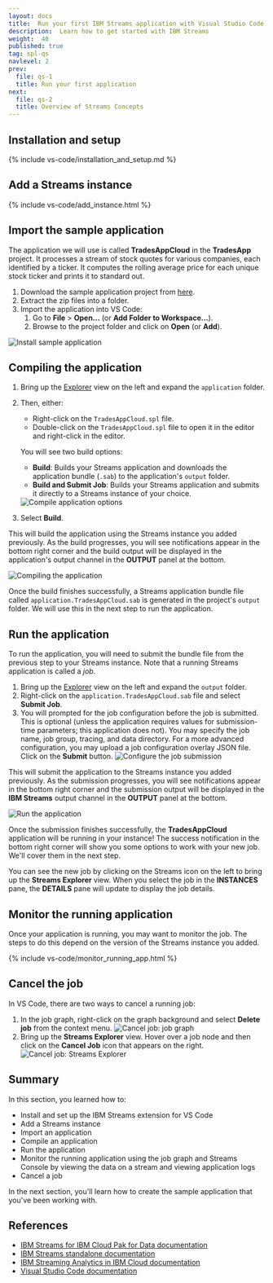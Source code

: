 ```yaml
---
layout: docs
title:  Run your first IBM Streams application with Visual Studio Code
description:  Learn how to get started with IBM Streams
weight:  40
published: true
tag: spl-qs
navlevel: 2
prev:
  file: qs-1
  title: Run your first application
next:
  file: qs-2
  title: Overview of Streams Concepts
---
```


## Installation and setup

{% include vs-code/installation_and_setup.md %}

## Add a Streams instance

{% include vs-code/add_instance.html %}

## Import the sample application

The application we will use is called **TradesAppCloud** in the **TradesApp** project. It processes a stream of stock quotes for various companies, each identified by a ticker. It computes the rolling average price for each unique stock ticker and prints it to standard out.

1.  Download the sample application project from [here](https://streams-github-samples.mybluemix.net/?get=QuickStart%2FTradesApp).
1.  Extract the zip files into a folder.
1.  Import the application into VS Code:
    1.  Go to **File** > **Open...** (or **Add Folder to Workspace...**).
    1.  Browse to the project folder and click on **Open** (or **Add**).

<img src="/streamsx.documentation/images/vs-code/vs-code-import-sample-app.png" alt="Install sample application" class="vs-code-img" />

## Compiling the application

1.  Bring up the [Explorer](https://code.visualstudio.com/docs/getstarted/userinterface#_explorer) view on the left and expand the `application` folder.
1.  Then, either:
    - Right-click on the `TradesAppCloud.spl` file.
    - Double-click on the `TradesAppCloud.spl` file to open it in the editor and right-click in the editor.

    You will see two build options:

    - **Build**: Builds your Streams application and downloads the application bundle (`.sab`) to the application's `output` folder.
    - **Build and Submit Job**: Builds your Streams application and submits it directly to a Streams instance of your choice.

    <img src="/streamsx.documentation/images/vs-code/vs-code-build-app-options.png" alt="Compile application options" class="vs-code-img" />
1.  Select **Build**.

This will build the application using the Streams instance you added previously. As the build progresses, you will see notifications appear in the bottom right corner and the build output will be displayed in the application's output channel in the **OUTPUT** panel at the bottom.

<img src="/streamsx.documentation/images/vs-code/vs-code-build-app.png" alt="Compiling the application" class="vs-code-img" />

Once the build finishes successfully, a Streams application bundle file called `application.TradesAppCloud.sab` is generated in the project's `output` folder. We will use this in the next step to run the application.

## Run the application

To run the application, you will need to submit the bundle file from the previous step to your Streams instance. Note that a running Streams application is called a *job*.

1.  Bring up the [Explorer](https://code.visualstudio.com/docs/getstarted/userinterface#_explorer) view on the left and expand the `output` folder.
1.  Right-click on the `application.TradesAppCloud.sab` file and select **Submit Job**.
1.  You will prompted for the job configuration before the job is submitted. This is optional (unless the application requires values for submission-time parameters; this application does not). You may specify the job name, job group, tracing, and data directory. For a more advanced configuration, you may upload a job configuration overlay JSON file. Click on the **Submit** button.
    <img src="/streamsx.documentation/images/vs-code/vs-code-configure-job-submission.png" alt="Configure the job submission" class="vs-code-img" />

This will submit the application to the Streams instance you added previously. As the submission progresses, you will see notifications appear in the bottom right corner and the submission output will be displayed in the **IBM Streams** output channel in the **OUTPUT** panel at the bottom.

<img src="/streamsx.documentation/images/vs-code/vs-code-submit-app.png" alt="Run the application" class="vs-code-img" />

Once the submission finishes successfully, the **TradesAppCloud** application will be running in your instance! The success notification in the bottom right corner will show you some options to work with your new job. We'll cover them in the next step.

You can see the new job by clicking on the Streams icon on the left to bring up the **Streams Explorer** view. When you select the job in the **INSTANCES** pane, the **DETAILS** pane will update to display the job details.

## Monitor the running application

Once your application is running, you may want to monitor the job. The steps to do this depend on the version of the Streams instance you added.

{% include vs-code/monitor_running_app.html %}

## Cancel the job

In VS Code, there are two ways to cancel a running job:

1.  In the job graph, right-click on the graph background and select **Delete job** from the context menu.
    <img src="/streamsx.documentation/images/vs-code/vs-code-cancel-job-graph.png" alt="Cancel job: job graph" class="vs-code-img" />
1.  Bring up the **Streams Explorer** view. Hover over a job node and then click on the **Cancel Job** icon that appears on the right.
    <img src="/streamsx.documentation/images/vs-code/vs-code-cancel-job-streams-explorer.png" alt="Cancel job: Streams Explorer" class="vs-code-img" />

## Summary

In this section, you learned how to:

- Install and set up the IBM Streams extension for VS Code
- Add a Streams instance
- Import an application
- Compile an application
- Run the application
- Monitor the running application using the job graph and Streams Console by viewing the data on a stream and viewing application logs
- Cancel a job

In the next section, you'll learn how to create the sample application that you've been working with.

## References
- [IBM Streams for IBM Cloud Pak for Data documentation](https://www.ibm.com/support/producthub/icpdata/docs/content/SSQNUZ_current/cpd/svc/streams/developing-intro.html)
- [IBM Streams standalone documentation](https://www.ibm.com/support/knowledgecenter/en/SSCRJU_5.2.0/com.ibm.streams.welcome.doc/doc/kc-homepage.html)
- [IBM Streaming Analytics in IBM Cloud documentation](https://cloud.ibm.com/docs/StreamingAnalytics?topic=StreamingAnalytics-gettingstarted)
- [Visual Studio Code documentation](https://code.visualstudio.com/docs)
